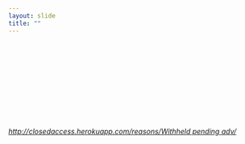 ```yaml
---
layout: slide
title: ""
---
```


<section>
<iframe  class="stretch" frameborder="0" marginheight="0" marginwidth="0" data-src="http://closedaccess.herokuapp.com/reasons/Withheld%20pending%20adv/"></iframe>
<h6><a class="external" href="http://closedaccess.herokuapp.com/reasons/Withheld%20pending%20adv/">http://closedaccess.herokuapp.com/reasons/Withheld pending adv/</a></h6>
</section>